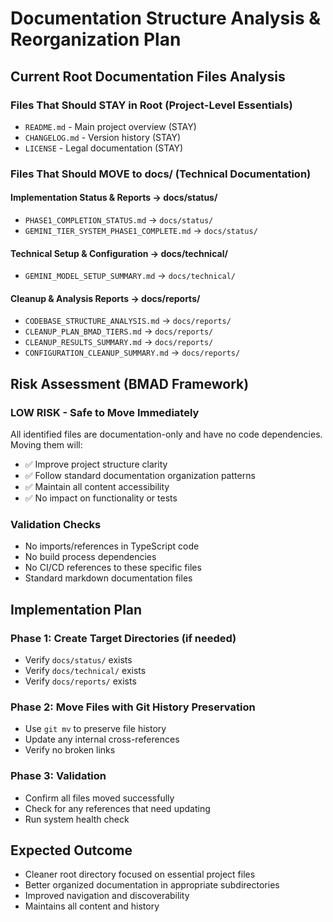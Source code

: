 # Documentation Structure Analysis & Reorganization Plan

## Current Root Documentation Files Analysis

### Files That Should STAY in Root (Project-Level Essentials)
- `README.md` - Main project overview (STAY)
- `CHANGELOG.md` - Version history (STAY)
- `LICENSE` - Legal documentation (STAY)

### Files That Should MOVE to docs/ (Technical Documentation)

#### Implementation Status & Reports → docs/status/
- `PHASE1_COMPLETION_STATUS.md` → `docs/status/`
- `GEMINI_TIER_SYSTEM_PHASE1_COMPLETE.md` → `docs/status/`

#### Technical Setup & Configuration → docs/technical/
- `GEMINI_MODEL_SETUP_SUMMARY.md` → `docs/technical/`

#### Cleanup & Analysis Reports → docs/reports/
- `CODEBASE_STRUCTURE_ANALYSIS.md` → `docs/reports/`
- `CLEANUP_PLAN_BMAD_TIERS.md` → `docs/reports/`
- `CLEANUP_RESULTS_SUMMARY.md` → `docs/reports/`
- `CONFIGURATION_CLEANUP_SUMMARY.md` → `docs/reports/`

## Risk Assessment (BMAD Framework)

### LOW RISK - Safe to Move Immediately
All identified files are documentation-only and have no code dependencies. Moving them will:
- ✅ Improve project structure clarity
- ✅ Follow standard documentation organization patterns
- ✅ Maintain all content accessibility
- ✅ No impact on functionality or tests

### Validation Checks
- No imports/references in TypeScript code
- No build process dependencies
- No CI/CD references to these specific files
- Standard markdown documentation files

## Implementation Plan

### Phase 1: Create Target Directories (if needed)
- Verify `docs/status/` exists
- Verify `docs/technical/` exists  
- Verify `docs/reports/` exists

### Phase 2: Move Files with Git History Preservation
- Use `git mv` to preserve file history
- Update any internal cross-references
- Verify no broken links

### Phase 3: Validation
- Confirm all files moved successfully
- Check for any references that need updating
- Run system health check

## Expected Outcome
- Cleaner root directory focused on essential project files
- Better organized documentation in appropriate subdirectories
- Improved navigation and discoverability
- Maintains all content and history
